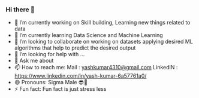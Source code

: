 ### Hi there 👋
- 🔭 I’m currently working on Skill building, Learning new things related to data
- 🌱 I’m currently learning Data Science and Machine Learning
- 👯 I’m looking to collaborate on working on datasets applying desired ML algorithms that help to predict the desired output
- 🤔 I’m looking for help with ...
- 💬 Ask me about 
- 📫 How to reach me: Mail : yashkumar4310@gmail.com LinkedIN : https://www.linkedin.com/in/yash-kumar-6a57761a0/
- 😄 Pronouns: Sigma Male 😎🚩
- ⚡ Fun fact: Fun fact is just stress less 

<!--
**IYashCanCode/IYashCanCode** is a ✨ _special_ ✨ repository because its `README.md` (this file) appears on your GitHub profile.

Here are some ideas to get you started:


-->
